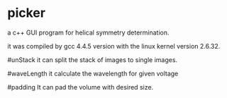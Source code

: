 # picker
a c++ GUI program for helical symmetry determination.

it was compiled by gcc 4.4.5 version with the linux kernel version 2.6.32.

#unStack
it can split the stack of images to single images.

#waveLength
it calculate the wavelength for given voltage

#padding
It can pad the volume with desired size.

